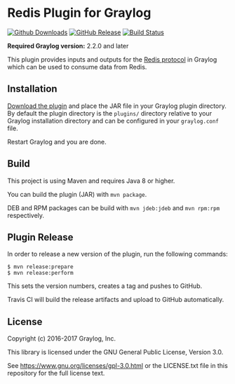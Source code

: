 # Redis Plugin for Graylog

[![Github Downloads](https://img.shields.io/github/downloads/graylog-labs/graylog-plugin-redis/total.svg)](https://github.com/graylog-labs/graylog-plugin-redis/releases)
[![GitHub Release](https://img.shields.io/github/release/graylog-labs/graylog-plugin-redis.svg)](https://github.com/graylog-labs/graylog-plugin-redis/releases)
[![Build Status](https://travis-ci.org/graylog-labs/graylog-plugin-redis.svg?branch=master)](https://travis-ci.org/graylog-labs/graylog-plugin-redis)

**Required Graylog version:** 2.2.0 and later

This plugin provides inputs and outputs for the [Redis protocol](http://redis.io/) in Graylog which can be used to consume data from Redis.


## Installation

[Download the plugin](https://github.com/graylog-labs/graylog-plugin-redis/releases) and place the JAR file in your Graylog plugin directory.
By default the plugin directory is the `plugins/` directory relative to your Graylog installation directory and can be configured in your `graylog.conf` file.

Restart Graylog and you are done.


## Build

This project is using Maven and requires Java 8 or higher.

You can build the plugin (JAR) with `mvn package`.

DEB and RPM packages can be build with `mvn jdeb:jdeb` and `mvn rpm:rpm` respectively.


## Plugin Release

In order to release a new version of the plugin, run the following commands:

```
$ mvn release:prepare
$ mvn release:perform
```

This sets the version numbers, creates a tag and pushes to GitHub.

Travis CI will build the release artifacts and upload to GitHub automatically.


## License

Copyright (c) 2016-2017 Graylog, Inc.

This library is licensed under the GNU General Public License, Version 3.0.

See https://www.gnu.org/licenses/gpl-3.0.html or the LICENSE.txt file in this repository for the full license text.
